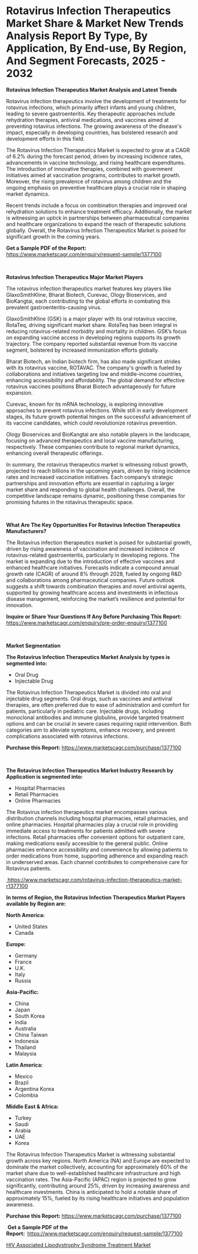 <p><h1>Rotavirus Infection Therapeutics Market Share & Market New Trends Analysis Report By Type, By Application, By End-use, By Region, And Segment Forecasts, 2025 - 2032</h1></p><p><strong>Rotavirus Infection Therapeutics Market Analysis and Latest Trends</strong></p>
<p><p>Rotavirus infection therapeutics involve the development of treatments for rotavirus infections, which primarily affect infants and young children, leading to severe gastroenteritis. Key therapeutic approaches include rehydration therapies, antiviral medications, and vaccines aimed at preventing rotavirus infections. The growing awareness of the disease's impact, especially in developing countries, has bolstered research and development efforts in this field.</p><p>The Rotavirus Infection Therapeutics Market is expected to grow at a CAGR of 6.2% during the forecast period, driven by increasing incidence rates, advancements in vaccine technology, and rising healthcare expenditures. The introduction of innovative therapies, combined with government initiatives aimed at vaccination programs, contributes to market growth. Moreover, the rising prevalence of rotavirus among children and the ongoing emphasis on preventive healthcare plays a crucial role in shaping market dynamics.</p><p>Recent trends include a focus on combination therapies and improved oral rehydration solutions to enhance treatment efficacy. Additionally, the market is witnessing an uptick in partnerships between pharmaceutical companies and healthcare organizations to expand the reach of therapeutic solutions globally. Overall, the Rotavirus Infection Therapeutics Market is poised for significant growth in the coming years.</p></p>
<p><strong>Get a Sample PDF of the Report:&nbsp;</strong> <a href="https://www.marketscagr.com/enquiry/request-sample/1377100?utm_campaign=1097&utm_medium=2&utm_source=Github&utm_content=ia&utm_term=13012025&utm_id=rotavirus-infection-therapeutics">https://www.marketscagr.com/enquiry/request-sample/1377100</a></p>
<p>&nbsp;</p>
<p><strong>Rotavirus Infection Therapeutics Major Market Players</strong></p>
<p><p>The rotavirus infection therapeutics market features key players like GlaxoSmithKline, Bharat Biotech, Curevac, Ology Bioservices, and BioKangtai, each contributing to the global efforts in combating this prevalent gastroenteritis-causing virus.</p><p>GlaxoSmithKline (GSK) is a major player with its oral rotavirus vaccine, RotaTeq, driving significant market share. RotaTeq has been integral in reducing rotavirus-related morbidity and mortality in children. GSK’s focus on expanding vaccine access in developing regions supports its growth trajectory. The company reported substantial revenue from its vaccine segment, bolstered by increased immunization efforts globally.</p><p>Bharat Biotech, an Indian biotech firm, has also made significant strides with its rotavirus vaccine, ROTAVAC. The company's growth is fueled by collaborations and initiatives targeting low and middle-income countries, enhancing accessibility and affordability. The global demand for effective rotavirus vaccines positions Bharat Biotech advantageously for future expansion.</p><p>Curevac, known for its mRNA technology, is exploring innovative approaches to prevent rotavirus infections. While still in early development stages, its future growth potential hinges on the successful advancement of its vaccine candidates, which could revolutionize rotavirus prevention.</p><p>Ology Bioservices and BioKangtai are also notable players in the landscape, focusing on advanced therapeutics and local vaccine manufacturing, respectively. These companies contribute to regional market dynamics, enhancing overall therapeutic offerings.</p><p>In summary, the rotavirus therapeutics market is witnessing robust growth, projected to reach billions in the upcoming years, driven by rising incidence rates and increased vaccination initiatives. Each company’s strategic partnerships and innovation efforts are essential in capturing a larger market share and responding to global health challenges. Overall, the competitive landscape remains dynamic, positioning these companies for promising futures in the rotavirus therapeutic space.</p></p>
<p>&nbsp;</p>
<p><strong>What Are The Key Opportunities For Rotavirus Infection Therapeutics Manufacturers?</strong></p>
<p><p>The Rotavirus infection therapeutics market is poised for substantial growth, driven by rising awareness of vaccination and increased incidence of rotavirus-related gastroenteritis, particularly in developing regions. The market is expanding due to the introduction of effective vaccines and enhanced healthcare initiatives. Forecasts indicate a compound annual growth rate (CAGR) of around 8% through 2028, fueled by ongoing R&D and collaborations among pharmaceutical companies. Future outlook suggests a shift towards combination therapies and novel antiviral agents, supported by growing healthcare access and investments in infectious disease management, reinforcing the market’s resilience and potential for innovation.</p></p>
<p><strong>Inquire or Share Your Questions If Any Before Purchasing This Report:</strong> <a href="https://www.marketscagr.com/enquiry/pre-order-enquiry/1377100?utm_campaign=1097&utm_medium=2&utm_source=Github&utm_content=ia&utm_term=13012025&utm_id=rotavirus-infection-therapeutics">https://www.marketscagr.com/enquiry/pre-order-enquiry/1377100</a></p>
<p>&nbsp;</p>
<p><strong>Market Segmentation</strong></p>
<p><strong>The Rotavirus Infection Therapeutics Market Analysis by types is segmented into:</strong></p>
<p><ul><li>Oral Drug</li><li>Injiectable Drug</li></ul></p>
<p><p>The Rotavirus Infection Therapeutics Market is divided into oral and injectable drug segments. Oral drugs, such as vaccines and antiviral therapies, are often preferred due to ease of administration and comfort for patients, particularly in pediatric care. Injectable drugs, including monoclonal antibodies and immune globulins, provide targeted treatment options and can be crucial in severe cases requiring rapid intervention. Both categories aim to alleviate symptoms, enhance recovery, and prevent complications associated with rotavirus infections.</p></p>
<p><strong>Purchase this Report:&nbsp;</strong><a href="https://www.marketscagr.com/purchase/1377100?utm_campaign=1097&utm_medium=2&utm_source=Github&utm_content=ia&utm_term=13012025&utm_id=rotavirus-infection-therapeutics">https://www.marketscagr.com/purchase/1377100</a></p>
<p>&nbsp;</p>
<p><strong>The Rotavirus Infection Therapeutics Market Industry Research by Application is segmented into:</strong></p>
<p><ul><li>Hospital Pharmacies</li><li>Retail Pharmacies</li><li>Online Pharmacies</li></ul></p>
<p><p>The Rotavirus infection therapeutics market encompasses various distribution channels including hospital pharmacies, retail pharmacies, and online pharmacies. Hospital pharmacies play a crucial role in providing immediate access to treatments for patients admitted with severe infections. Retail pharmacies offer convenient options for outpatient care, making medications easily accessible to the general public. Online pharmacies enhance accessibility and convenience by allowing patients to order medications from home, supporting adherence and expanding reach in underserved areas. Each channel contributes to comprehensive care for Rotavirus patients.</p></p>
<p><a href="https://www.marketscagr.com/rotavirus-infection-therapeutics-market-r1377100?utm_campaign=1097&utm_medium=2&utm_source=Github&utm_content=ia&utm_term=13012025&utm_id=rotavirus-infection-therapeutics">&nbsp;https://www.marketscagr.com/rotavirus-infection-therapeutics-market-r1377100</a></p>
<p><strong>In terms of Region, the Rotavirus Infection Therapeutics Market Players available by Region are:</strong></p>
<p>
    <p> <strong> North America: </strong>
        <ul>
            <li>United States</li>
            <li>Canada</li>
        </ul>
        </p> 
    <p> <strong> Europe: </strong>
        <ul>
            <li>Germany</li>
            <li>France</li>
            <li>U.K.</li>
            <li>Italy</li>
            <li>Russia</li>
        </ul>
        </p> 
    <p> <strong> Asia-Pacific: </strong>
        <ul>
            <li>China</li>
            <li>Japan</li>
            <li>South Korea</li>
            <li>India</li>
            <li>Australia</li>
            <li>China Taiwan</li>
            <li>Indonesia</li>
            <li>Thailand</li>
            <li>Malaysia</li>
        </ul>
        </p> 
    <p> <strong> Latin America: </strong>
        <ul>
            <li>Mexico</li>
            <li>Brazil</li>
            <li>Argentina Korea</li>
            <li>Colombia</li>
        </ul>
        </p> 
    <p> <strong> Middle East & Africa: </strong>
        <ul>
            <li>Turkey</li>
            <li>Saudi</li>
            <li>Arabia</li>
            <li>UAE</li>
            <li>Korea</li>
        </ul>
    </p>
    </p>
<p><p>The Rotavirus Infection Therapeutics Market is witnessing substantial growth across key regions. North America (NA) and Europe are expected to dominate the market collectively, accounting for approximately 60% of the market share due to well-established healthcare infrastructure and high vaccination rates. The Asia-Pacific (APAC) region is projected to grow significantly, contributing around 25%, driven by increasing awareness and healthcare investments. China is anticipated to hold a notable share of approximately 15%, fueled by its rising healthcare initiatives and population awareness.</p></p>
<p><strong>Purchase this Report: </strong><a href="https://www.marketscagr.com/purchase/1377100?utm_campaign=1097&utm_medium=2&utm_source=Github&utm_content=ia&utm_term=13012025&utm_id=rotavirus-infection-therapeutics">https://www.marketscagr.com/purchase/1377100</a></p>
<p>&nbsp;<strong>Get a Sample PDF of the Report:&nbsp;&nbsp;</strong><a href="https://www.marketscagr.com/enquiry/request-sample/1377100?utm_campaign=1097&utm_medium=2&utm_source=Github&utm_content=ia&utm_term=13012025&utm_id=rotavirus-infection-therapeutics">https://www.marketscagr.com/enquiry/request-sample/1377100</a></p>
<p><strong></strong></p>
<p><p><a href="https://github.com/castoriffic/Market-Research-Report-List-5/blob/main/hiv-associated-lipodystrophy-syndrome-treatment-market.md?utm_campaign=1097&utm_medium=2&utm_source=Github&utm_content=ia&utm_term=13012025&utm_id=rotavirus-infection-therapeutics">HIV Associated Lipodystrophy Syndrome Treatment Market</a></p></p>